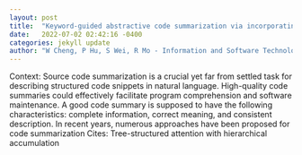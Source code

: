 ```yaml
---
layout: post
title:  "Keyword-guided abstractive code summarization via incorporating structural and contextual information"
date:   2022-07-02 02:42:16 -0400
categories: jekyll update
author: "W Cheng, P Hu, S Wei, R Mo - Information and Software Technology, 2022"
---
```

Context: Source code summarization is a crucial yet far from settled task for describing structured code snippets in natural language. High-quality code summaries could effectively facilitate program comprehension and software maintenance. A good code summary is supposed to have the following characteristics: complete information, correct meaning, and consistent description. In recent years, numerous approaches have been proposed for code summarization  Cites: Tree-structured attention with hierarchical accumulation